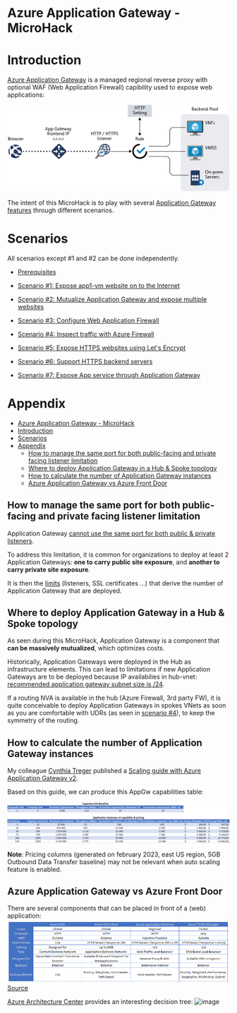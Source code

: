 # Azure Application Gateway - MicroHack

# Introduction

[Azure Application Gateway](https://learn.microsoft.com/en-us/azure/application-gateway/overview) is a managed regional reverse proxy with optional WAF (Web Application Firewall) capibility used to expose web applications:

![image](docs/appgw-1.png)

The intent of this MicroHack is to play with several [Application Gateway features](https://learn.microsoft.com/en-us/azure/application-gateway/features) through different scenarios.

# Scenarios

All scenarios except #1 and #2 can be done independently.

- [Prerequisites](https://github.com/dawlysd/azure-application-gateway-microhack/blob/main/0-prerequisites.md)

- [Scenario #1: Expose app1-vm website on to the Internet](https://github.com/dawlysd/azure-application-gateway-microhack/blob/main/1-scenario.md)

- [Scenario #2: Mutualize Application Gateway and expose multiple websites](https://github.com/dawlysd/azure-application-gateway-microhack/blob/main/2-scenario.md)

- [Scenario #3: Configure Web Application Firewall](https://github.com/dawlysd/azure-application-gateway-microhack/blob/main/3-scenario.md) 

- [Scenario #4: Inspect traffic with Azure Firewall](https://github.com/dawlysd/azure-application-gateway-microhack/blob/main/4-scenario.md)

- [Scenario #5: Expose HTTPS websites using Let's Encrypt](https://github.com/dawlysd/azure-application-gateway-microhack/blob/main/5-scenario.md)

- [Scenario #6: Support HTTPS backend servers](https://github.com/dawlysd/azure-application-gateway-microhack/blob/main/6-scenario.md)

- [Scenario #7: Expose App service through Application Gateway](https://github.com/dawlysd/azure-application-gateway-microhack/blob/main/7-scenario.md)

# Appendix

- [Azure Application Gateway - MicroHack](#azure-application-gateway---microhack)
- [Introduction](#introduction)
- [Scenarios](#scenarios)
- [Appendix](#appendix)
  - [How to manage the same port for both public-facing and private facing listener limitation](#how-to-manage-the-same-port-for-both-public-facing-and-private-facing-listener-limitation)
  - [Where to deploy Application Gateway in a Hub \& Spoke topology](#where-to-deploy-application-gateway-in-a-hub--spoke-topology)
  - [How to calculate the number of Application Gateway instances](#how-to-calculate-the-number-of-application-gateway-instances)
  - [Azure Application Gateway vs Azure Front Door](#azure-application-gateway-vs-azure-front-door)

## How to manage the same port for both public-facing and private facing listener limitation

Application Gateway [cannot use the same port for both public & private listeners](https://learn.microsoft.com/en-us/azure/application-gateway/application-gateway-faq#can-i-use-the-same-port-for-both-public-facing-and-private-facing-listeners).

To address this limitation, it is common for organizations to deploy at least 2 Application Gateways: **one to carry public site exposure**, and **another to carry private site exposure**.

It is then the [limits](https://learn.microsoft.com/en-us/azure/azure-resource-manager/management/azure-subscription-service-limits#application-gateway-limits) (listeners, SSL certificates ...) that derive the number of Application Gateway that are deployed.

## Where to deploy Application Gateway in a Hub & Spoke topology

As seen during this MicroHack, Application Gateway is a component that **can be massively mutualized**, which optimizes costs.

Historically, Application Gateways were deployed in the Hub as infrastructure elements. This can lead to limitations if new Application Gateways are to be deployed because IP availabilies in hub-vnet: [recommended application gateway subnet size is /24](https://learn.microsoft.com/en-us/azure/application-gateway/configuration-infrastructure#size-of-the-subnet).

If a routing NVA is available in the hub (Azure Firewall, 3rd party FW), it is quite conceivable to deploy Application Gateways in spokes VNets as soon as you are comfortable with UDRs (as seen in [scenario #4](https://github.com/dawlysd/azure-application-gateway-microhack/blob/main/4-scenario.md)), to keep the symmetry of the routing.

## How to calculate the number of Application Gateway instances

My colleague [Cynthia Treger](https://github.com/cynthiatreger) published a [Scaling guide with Azure Application Gateway v2](https://github.com/cynthiatreger/scaling-app-gw-v2).

Based on this guide, we can produce this AppGw capabilities table:

![image](docs/appendix-appgwcapability.png)

**Note**: Pricing columns (generated on february 2023, east US region, 5GB Outbound Data Transfer baseline) may not be relevant when auto scaling feature is enabled.

## Azure Application Gateway vs Azure Front Door

There are several components that can be placed in front of a (web) application:
![image](docs/appendix-appgwvsfrontdoor1.png)
[Source](https://kvaes.wordpress.com/2020/04/13/azure-what-do-i-put-in-front-of-my-web-application/)

[Azure Architecture Center](https://learn.microsoft.com/en-us/azure/architecture/guide/technology-choices/load-balancing-overview#decision-tree-for-load-balancing-in-azure) provides an interesting decision tree:
![image](https://learn.microsoft.com/en-us/azure/architecture/guide/technology-choices/images/load-balancing-decision-tree.png)